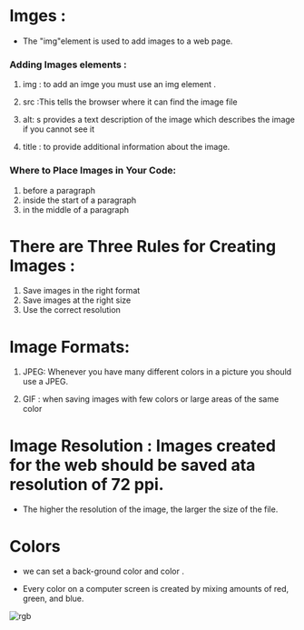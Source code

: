 # Imges :

* The "img"element is used to add images to a
web page.


### Adding Images elements :

1. img :  to add an imge you must use an img element .

1. src :This tells the browser where it can find the image file

1. alt: s provides a text description of the image which describes the image if you cannot see it

1. title : to provide additional information about the image. 


### Where to Place Images in Your Code:

1. before a paragraph 
1. inside the start of a paragraph 
1. in the middle of a paragraph

 
 # There are Three Rules for Creating Images :

 1.  Save images in the right format
 1.  Save images at the right size
 1.  Use the correct resolution


 # Image Formats: 

 1.  JPEG: Whenever you have many different colors in a picture you should use a JPEG.

 1. GIF : when saving images with few colors or large areas of the same color

 # Image Resolution : Images created for the web should be saved ata resolution of 72 ppi.
  * The higher the resolution of the image, the larger the size of the file.


# Colors 

* we can set a back-ground color and color .

* Every color on a computer screen is created by mixing amounts of red, green, and blue.

![rgb](https://cdn.educba.com/academy/wp-content/uploads/2019/05/RGB-Color-Model.jpg)




